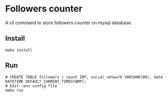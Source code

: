 Followers counter
===

A cli command to store followers counter on mysql database.

Install
---

`make install`

Run
---

```
# CREATE TABLE followers ( count INT, social_network VARCHAR(80), date DATETIME DEFAULT CURRENT_TIMESTAMP);
# Edit .env config file
make run
```
